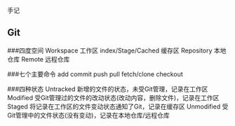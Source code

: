 手记

## Git

###四度空间
    Workspace 工作区
    index/Stage/Cached 缓存区
    Repository 本地仓库
    Remote 远程仓库

###七个主要命令
 add commit push pull fetch/clone checkout

###四种状态 
    Untracked 新增的文件的状态，未受Git管理，记录在工作区
    Modified 受Git管理过的文件的改动状态(改动内容，删除文件)，记录在工作区
    Staged 将记录在工作区的文件变动状态通知了Git，记录在缓存区
    Unmodified 受Git管理中的文件状态(没有变动)，记录在本地仓库/远程仓库